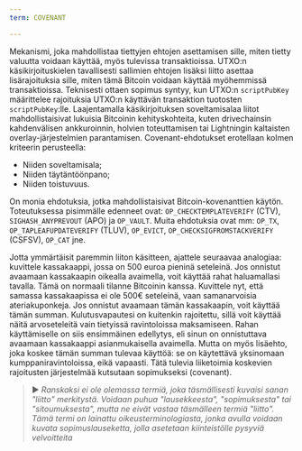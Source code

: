 ```yaml
---
term: COVENANT

---
```

Mekanismi, joka mahdollistaa tiettyjen ehtojen asettamisen sille, miten tietty valuutta voidaan käyttää, myös tulevissa transaktioissa. UTXO:n käsikirjoituskielen tavallisesti sallimien ehtojen lisäksi liitto asettaa lisärajoituksia sille, miten tämä Bitcoin voidaan käyttää myöhemmissä transaktioissa. Teknisesti ottaen sopimus syntyy, kun UTXO:n `scriptPubKey` määrittelee rajoituksia UTXO:n käyttävän transaktion tuotosten `scriptPubKey`:lle. Laajentamalla käsikirjoituksen soveltamisalaa liitot mahdollistaisivat lukuisia Bitcoinin kehityskohteita, kuten drivechainsin kahdenvälisen ankkuroinnin, holvien toteuttamisen tai Lightningin kaltaisten overlay-järjestelmien parantamisen. Covenant-ehdotukset erotellaan kolmen kriteerin perusteella:


- Niiden soveltamisala;
- Niiden täytäntöönpano;
- Niiden toistuvuus.

On monia ehdotuksia, jotka mahdollistaisivat Bitcoin-kovenanttien käytön. Toteutuksessa pisimmälle edenneet ovat: `OP_CHECKTEMPLATEVERIFY` (CTV), `SIGHASH_ANYPREVOUT` (APO) ja `OP_VAULT`. Muita ehdotuksia ovat mm: `OP_TX`, `OP_TAPLEAFUPDATEVERIFY` (TLUV), `OP_EVICT`, `OP_CHECKSIGFROMSTACKVERIFY` (CSFSV), `OP_CAT` jne.

Jotta ymmärtäisit paremmin liiton käsitteen, ajattele seuraavaa analogiaa: kuvittele kassakaappi, jossa on 500 euroa pieninä seteleinä. Jos onnistut avaamaan kassakaapin oikealla avaimella, voit käyttää rahat haluamallasi tavalla. Tämä on normaali tilanne Bitcoinin kanssa. Kuvittele nyt, että samassa kassakaapissa ei ole 500€ seteleinä, vaan samanarvoisia ateriakuponkeja. Jos onnistut avaamaan tämän kassakaapin, voit käyttää tämän summan. Kulutusvapautesi on kuitenkin rajoitettu, sillä voit käyttää näitä arvoseteleitä vain tietyissä ravintoloissa maksamiseen. Rahan käyttämiselle on siis ensimmäinen edellytys, eli sinun on onnistuttava avaamaan kassakaappi asianmukaisella avaimella. Mutta on myös lisäehto, joka koskee tämän summan tulevaa käyttöä: se on käytettävä yksinomaan kumppaniravintoloissa, eikä vapaasti. Tätä tulevia liiketoimia koskevien rajoitusten järjestelmää kutsutaan sopimukseksi (covenant).

> ► *Ranskaksi ei ole olemassa termiä, joka täsmällisesti kuvaisi sanan "liitto" merkitystä. Voidaan puhua "lausekkeesta", "sopimuksesta" tai "sitoumuksesta", mutta ne eivät vastaa täsmälleen termiä "liitto". Tämä termi on lainattu oikeusterminologiasta, jonka avulla voidaan kuvata sopimuslauseketta, jolla asetetaan kiinteistölle pysyviä velvoitteita*